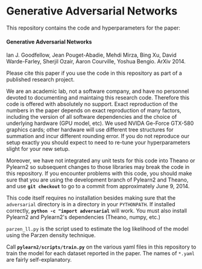 Generative Adversarial Networks
===============================

This repository contains the code and hyperparameters for the paper:

#### **Generative Adversarial Networks** 
Ian J. Goodfellow, Jean Pouget-Abadie,
Mehdi Mirza, Bing Xu, David Warde-Farley, Sherjil Ozair, Aaron Courville,
Yoshua Bengio. ArXiv 2014.

Please cite this paper if you use the code in this repository as part of
a published research project.

We are an academic lab, not a software company, and have no personnel
devoted to documenting and maintaing this research code.
Therefore this code is offered with absolutely no support.
Exact reproduction of the numbers in the paper depends on exact
reproduction of many factors,
including the version of all software dependencies and the choice of
underlying hardware (GPU model, etc). We used NVIDA Ge-Force GTX-580
graphics cards; other hardware will use different tree structures for
summation and incur different rounding error. If you do not reproduce our
setup exactly you should expect to need to re-tune your hyperparameters
slight for your new setup.

Moreover, we have not integrated any unit tests for this code into Theano
or Pylearn2 so subsequent changes to those libraries may break the code
in this repository. If you encounter problems with this code, you should
make sure that you are using the development branch of Pylearn2 and Theano,
and use **```git checkout```** to go to a commit from approximately June 9, 2014.

This code itself requires no installation besides making sure that the
```adversarial``` directory is in a directory in your ```PYTHONPATH```. If
installed correctly, **```python -c "import adversarial```** will work. You
must also install Pylearn2 and Pylearn2's dependencies (Theano, numpy,
etc.)

```parzen_ll.py``` is the script used to estimate the log likelihood of the
model using the Parzen density technique.

Call **```pylearn2/scripts/train.py```** on the various yaml files in this repository
to train the model for each dataset reported in the paper. The names of
```*.yaml``` are fairly self-explanatory.
